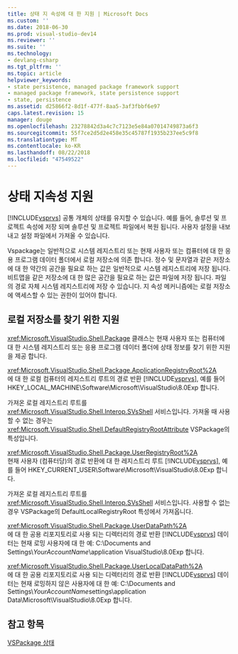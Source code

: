 ```yaml
---
title: 상태 지 속성에 대 한 지원 | Microsoft Docs
ms.custom: ''
ms.date: 2018-06-30
ms.prod: visual-studio-dev14
ms.reviewer: ''
ms.suite: ''
ms.technology:
- devlang-csharp
ms.tgt_pltfrm: ''
ms.topic: article
helpviewer_keywords:
- state persistence, managed package framework support
- managed package framework, state persistence support
- state, persistence
ms.assetid: d25866f2-8d1f-477f-8aa5-3af3fbbf6e97
caps.latest.revision: 15
manager: douge
ms.openlocfilehash: 23278842d3a4c7c7123e5e84a07014749873a6f3
ms.sourcegitcommit: 55f7ce2d5d2e458e35c45787f1935b237ee5c9f8
ms.translationtype: MT
ms.contentlocale: ko-KR
ms.lasthandoff: 08/22/2018
ms.locfileid: "47549522"
---
```

# <a name="support-for-state-persistence"></a>상태 지속성 지원
[!INCLUDE[vsprvs](../includes/vsprvs-md.md)] 공통 개체의 상태를 유지할 수 있습니다. 예를 들어, 솔루션 및 프로젝트 속성에 저장 되며 솔루션 및 프로젝트 파일에서 복원 됩니다. 사용자 설정을 내보내고 설정 파일에서 가져올 수 있습니다.  
  
 Vspackage는 일반적으로 시스템 레지스트리 또는 현재 사용자 또는 컴퓨터에 대 한 응용 프로그램 데이터 폴더에서 로컬 저장소에 의존 합니다. 정수 및 문자열과 같은 저장소에 대 한 약간의 공간을 필요로 하는 값은 일반적으로 시스템 레지스트리에 저장 됩니다. 비트맵을 같은 저장소에 대 한 많은 공간을 필요로 하는 값은 파일에 저장 됩니다. 파일의 경로 자체 시스템 레지스트리에 저장 수 있습니다. 지 속성 메커니즘에는 로컬 저장소에 액세스할 수 있는 권한이 있어야 합니다.  
  
## <a name="support-for-locating-local-storage"></a>로컬 저장소를 찾기 위한 지원  
 <xref:Microsoft.VisualStudio.Shell.Package> 클래스는 현재 사용자 또는 컴퓨터에 대 한 시스템 레지스트리 또는 응용 프로그램 데이터 폴더에 상태 정보를 찾기 위한 지원을 제공 합니다.  
  
 <xref:Microsoft.VisualStudio.Shell.Package.ApplicationRegistryRoot%2A>  
 에 대 한 로컬 컴퓨터의 레지스트리 루트의 경로 반환 [!INCLUDE[vsprvs](../includes/vsprvs-md.md)], 예를 들어 HKEY_LOCAL_MACHINE\Software\Microsoft\VisualStudio\8.0Exp 합니다.  
  
 가져온 로컬 레지스트리 루트를 <xref:Microsoft.VisualStudio.Shell.Interop.SVsShell> 서비스입니다. 가져올 때 사용할 수 없는 경우는 <xref:Microsoft.VisualStudio.Shell.DefaultRegistryRootAttribute> VSPackage의 특성입니다.  
  
 <xref:Microsoft.VisualStudio.Shell.Package.UserRegistryRoot%2A>  
 현재 사용자 (컴퓨터당)의 경로 반환에 대 한 레지스트리 루트 [!INCLUDE[vsprvs](../includes/vsprvs-md.md)], 예를 들어 HKEY_CURRENT_USER\Software\Microsoft\VisualStudio\8.0Exp 합니다.  
  
 가져온 로컬 레지스트리 루트를 <xref:Microsoft.VisualStudio.Shell.Interop.SVsShell> 서비스입니다. 사용할 수 없는 경우 VSPackage의 DefaultLocalRegistryRoot 특성에서 가져옵니다.  
  
 <xref:Microsoft.VisualStudio.Shell.Package.UserDataPath%2A>  
 에 대 한 공용 리포지토리로 사용 되는 디렉터리의 경로 반환 [!INCLUDE[vsprvs](../includes/vsprvs-md.md)] 데이터는 현재 로밍 사용자에 대 한 예: C:\Documents and Settings\\*YourAccountName*\application VisualStudio\8.0Exp 합니다.  
  
 <xref:Microsoft.VisualStudio.Shell.Package.UserLocalDataPath%2A>  
 에 대 한 공용 리포지토리로 사용 되는 디렉터리의 경로 반환 [!INCLUDE[vsprvs](../includes/vsprvs-md.md)] 데이터는 현재 로밍하지 않은 사용자에 대 한 예: C:\Documents and Settings\\*YourAccountName*settings\application Data\Microsoft\VisualStudio\8.0Exp 합니다.  
  
## <a name="see-also"></a>참고 항목  
 [VSPackage 상태](../misc/vspackage-state.md)